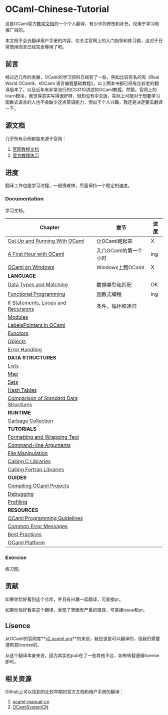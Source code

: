 # OCaml-Chinese-Tutorial

这是OCaml官方[教学文档](https://ocaml.org/docs)的一个个人翻译，有少许的修改和补充，仅用于学习和推广目的。

本文档不会去翻译用户手册的内容，仅关注官网上的入门指导和练习题，这对于日常使用而言已经完全够用了吧。

## 前言

经过近几年的发展，OCaml的学习资料已经有了一些，例如比较有名的有《Real World OCaml》、《OCaml 语言编程基础教程》，以上两本书都已经有比较老的翻译版本了，以及近年来非常流行的CS3110讲述的OCaml教程。然鹅，官网上的learn模块，我觉得其实写得很好呀，但却没有中文版，实际上可能对于想要学习函数式语言的人也不会缺少这点英语能力，但出于个人兴趣，我还是决定要去翻译一下。

## 源文档

几乎所有示例都是来源于官网：

1. [官网教程文档](https://ocaml.org/docs)
2. [官方教程练习](https://ocaml.org/problems)

## 进度

翻译工作也是学习过程，一般很难快，尽量保持一个稳定的速度。

### Documentation

学习文档。

| Chapter                                                      | 章节                  | 进度 |
| ------------------------------------------------------------ | --------------------- | ---- |
| [Get Up and Running With OCaml](https://ocaml.org/docs/up-and-running) | 让OCaml跑起来         | X    |
| [A First Hour with OCaml](https://ocaml.org/docs/first-hour) | 入门OCaml的第一个小时 | ing  |
| [OCaml on Windows](https://ocaml.org/docs/ocaml-on-windows)  | Windows上跑OCaml      | X    |
| **LANGUAGE**                                                 |                       |      |
| [Data Types and Matching](https://ocaml.org/docs/data-types) | 数据类型和匹配        | OK   |
| [Functional Programming](https://ocaml.org/docs/functional-programming) | 函数式编程            | ing  |
| [If Statements, Loops and Recursions](https://ocaml.org/docs/if-statements-and-loops) | 条件，循环和递归      |      |
| [Modules](https://ocaml.org/docs/modules)                    |                       |      |
| [Labels](https://ocaml.org/docs/labels)[Pointers in OCaml](https://ocaml.org/docs/pointers) |                       |      |
| [Functors](https://ocaml.org/docs/functors)                  |                       |      |
| [Objects](https://ocaml.org/docs/objects)                    |                       |      |
| [Error Handling](https://ocaml.org/docs/error-handling)      |                       |      |
| **DATA STRUCTURES**                                          |                       |      |
| [Lists](https://ocaml.org/docs/lists)                        |                       |      |
| [Map](https://ocaml.org/docs/map)                            |                       |      |
| [Sets](https://ocaml.org/docs/sets)                          |                       |      |
| [Hash Tables](https://ocaml.org/docs/hash-tables)            |                       |      |
| [Comparison of Standard Data Structures](https://ocaml.org/docs/data-structures-comparison) |                       |      |
| **RUNTIME**                                                  |                       |      |
| [Garbage Collection](https://ocaml.org/docs/garbage-collection) |                       |      |
| **TUTORIALS**                                                |                       |      |
| [Formatting and Wrapping Text](https://ocaml.org/docs/formatting-text) |                       |      |
| [Command-line Arguments](https://ocaml.org/docs/cli-arguments) |                       |      |
| [File Manipulation](https://ocaml.org/docs/file-manipulation) |                       |      |
| [Calling C Libraries](https://ocaml.org/docs/calling-c-libraries) |                       |      |
| [Calling Fortran Libraries](https://ocaml.org/docs/calling-fortran-libraries) |                       |      |
| **GUIDES**                                                   |                       |      |
| [Compiling OCaml Projects](https://ocaml.org/docs/compiling-ocaml-projects) |                       |      |
| [Debugging](https://ocaml.org/docs/debugging)                |                       |      |
| [Profiling](https://ocaml.org/docs/profiling)                |                       |      |
| **RESOURCES**                                                |                       |      |
| [OCaml Programming Guidelines](https://ocaml.org/docs/guidelines) |                       |      |
| [Common Error Messages](https://ocaml.org/docs/common-errors) |                       |      |
| [Best Practices](https://ocaml.org/docs/best-practices)      |                       |      |
| [OCaml Platform](https://ocaml.org/docs/platform)            |                       |      |


### Exercise

练习题。

## 贡献

如果你恰好看到这个仓库，并且有兴趣一起翻译，可直接pr。

如果你恰好看来这个翻译，发现了里面有严重的错误，可直接issue和pr。

## Lisence

从OCaml的官网库**[v2.ocaml.org](https://github.com/ocaml/v2.ocaml.org)**的来说，我应该是可以翻译的，但我仍需要遵照其license的。

从这个翻译本身来说，因为其实也pub在了一些其他平台，如有转载遵循license即可。

## 相关资源

Github上可以找到的比较早期的官方文档和用户手册的翻译：

1. [ocaml-manual-cn](https://github.com/lkwq007/ocaml-manual-cn)
2. [OCamlSystemCN](https://github.com/mxz96102/OCamlSystemCN)